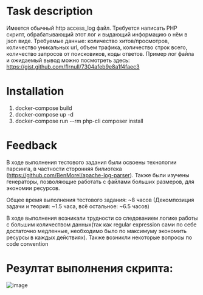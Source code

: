 # Task description
Имеется обычный http access_log файл.
Требуется написать PHP скрипт, обрабатывающий этот лог и выдающий информацию о нём в json виде.
Требуемые данные: количество хитов/просмотров, количество уникальных url, объем трафика, количество строк всего, количество запросов от поисковиков, коды ответов. Пример лог файла и ожидаемый вывод можно посмотреть здесь: https://gist.github.com/flrnull/7304afeb9e8a1f4faec3
# Installation
<ol>
  <li>docker-compose build</li>
  <li>docker-compose up -d</li>
  <li>docker-compose run --rm php-cli composer install</li>
</ol>

# Feedback
В ходе выполнения тестового задания были освоены технологии парсинга, в частности сторонняя билиотека (https://github.com/BenMorel/apache-log-parser). Также были изучены генераторы, позволяющие работать с файлами больших размеров, для экономии ресурсов. 

Общее время выполнения тестового задания: ~8 часов (Декомпозиция задачи и теория: ~1.5 часа, всё остальное: ~6.5 часов)

В ходе выполнения возникали трудности со следованием логике работы с большим количеством данных(так как regular expression сами по себе достаточно медленные, необходимо было по максимуму экономить ресурсы в каждых действиях). Также возникли некоторые вопросы по code convention
# Резултат выполнения скрипта:
![image](https://user-images.githubusercontent.com/99605803/169577972-3f2f95d6-5ee6-4b15-b1d3-0c96818fa2be.png)